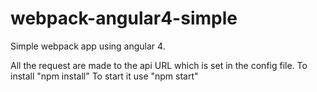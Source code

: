 # webpack-angular4-simple
Simple webpack app using angular 4.

All the request are made to the api URL which is set in the config file.
To install "npm install"
To start it use "npm start"
